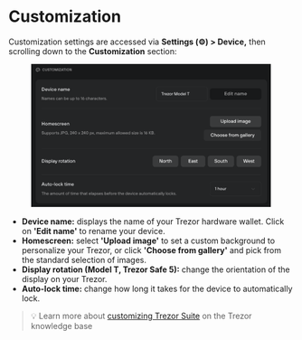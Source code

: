 # Customization

Customization settings are accessed via **Settings (⚙️) > Device,** then scrolling down to the **Customization** section:

<figure><img src="../../../.gitbook/assets/Customization_TT.png" alt=""><figcaption></figcaption></figure>

* **Device name:** displays the name of your Trezor hardware wallet. Click on **'Edit name'** to rename your device.
* **Homescreen:** select **'Upload image'** to set a custom background to personalize your Trezor, or click **'Choose from gallery'** and pick from the standard selection of images.
* **Display rotation (Model T, Trezor Safe 5):** change the orientation of the display on your Trezor.
* **Auto-lock time:** change how long it takes for the device to automatically lock.

> 💡 Learn more about [customizing Trezor Suite](https://trezor.io/guides/trezor-suite/trezor-suite-desktop/trezor-suite-settings#Customization) on the Trezor knowledge base
